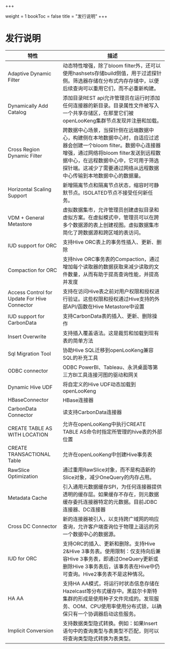 +++

weight = 1
bookToc = false
title = "发行说明"
+++

# 发行说明

|特性|描述|
| -------------------------------------------- | ------------------------------------------------------------ |
| Adaptive Dynamic Filter |动态特性增强，除了bloom filter外，还可以使用hashsets存储build侧值，用于过滤探针侧。筛选器存储在分布式内存存储中，以便后续查询可以重用它们，而不必重新构建。|
| Dynamically Add Catalog|添加目录REST api允许管理员在运行时添加任何连接器的新目录。目录属性文件被写入一个共享存储区，在那里它们被openLooKeng集群节点发现并注册和加载。|
| Cross Region Dynamic Filter |跨数据中心场景，当探针侧在远端数据中心，构建侧在本地数据中心时，自适应过滤器会创建一个bloom filter。数据中心连接器增强，通过网络将bloom filter发送到远程数据中心，在远程数据中心中，它可用于筛选探针端。这减少了需要通过网络从远程数据中心传输到本地数据中心的数据量。|
| Horizontal Scaling Support|新增隔离节点和隔离节点状态，缩容时可静默节点。ISOLATED节点不接受任何新任务。|
|VDM + General Metastore |虚拟数据集市，允许管理员创建虚拟目录和虚拟方案。在虚拟模式中，管理员可以在跨多个数据源的表上创建视图。虚拟数据集市简化了跨数据源和跨区域的表访问。|
| IUD support for ORC |支持Hive ORC表上的事务性插入、更新、删除|
| Compaction for ORC |支持hive ORC事务表的Compaction，通过增加每个读取器的数据获取来减少读取的文件数量，从而有助于提高查询性能，并提高并发度|
| Access Control for Update For Hive Connector|支持在访问Hive表之前对用户权限和授权进行验证。这些权限和授权通过Hive支持的外部API/函数在Hive Metastore中设置|
| IUD support for CarbonData |支持CarbonData表的插入、更新、删除操作|
| Insert Overwrite |支持插入覆盖语法。这是裁剪和加载到现有表的简单方法|
| Sql Migration Tool |协助Hive SQL迁移到openLooKeng兼容SQL的补充工具|
| ODBC connector| ODBC PowerBI、Tableau、永洪桌面等第三方BI工具连接河图的驱动和网关|
|Dynamic Hive UDF|将自定义的Hive UDF动态加载到openLooKeng |
| HBaseConnector| HBase连接器|
| CarbonData Connector|读支持CarbonData连接器|
| CREATE TABLE AS WITH LOCATION |允许在openLooKeng中执行CREATE TABLE AS命令时指定所管理的hive表的外部位置|
| CREATE TRANSACTIONAL Table |允许在openLooKeng中创建Hive事务表|
| RawSlice Optimization |通过重用RawSlice对象，而不是构造新的Slice对象，减少OneQuery的内存占用。|
| Metadata Cache |引入通用元数据缓存SPI，为任何连接器提供透明的缓存层。如果缓存不存在，则元数据缓存委托连接器特定的元数据。目前JDBC连接器、DC连接器|
| Cross DC Connector |新的连接器被引入，以支持跨广域网的响应查询，允许客户端查询位于物理上遥远的另一个数据中心的数据源。|
| IUD for ORC |支持ORC的插入、更新和删除。支持Hive 2&Hive 3事务表。使用限制：仅支持向后兼容Hive 3事务表，即通过OneQuery更新或删除Hive 3事务表后，该事务表在Hive中仍可查询。Hive2事务表不是这种情况。|
| HA AA |支持HA AA模式，将运行时状态信息存储在Hazelcast等分布式缓存中。黑兹尔卡斯特集群的形成是使用种子文件完成的。发现服务、OOM、CPU使用率使用分布式锁，以确保只有一个协调器启动这些服务。|
| Implicit Conversion |支持数据类型隐式转换。例如：如果Insert语句中的查询类型与表类型不匹配，则可以将查询类型隐式转换为表类型。|
